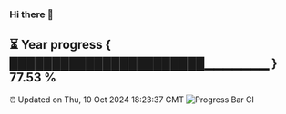 ### Hi there 👋
⏳ Year progress { ███████████████████████▁▁▁▁▁▁▁ } 77.53 %
---
⏰ Updated on Thu, 10 Oct 2024 18:23:37 GMT
![Progress Bar CI](https://github.com/liununu/liununu/workflows/Progress%20Bar%20CI/badge.svg)
